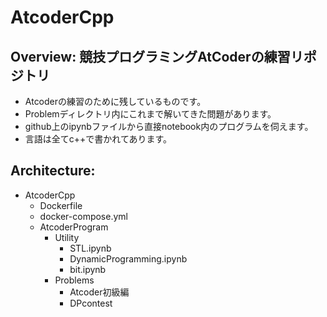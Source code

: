 # AtcoderCpp

## Overview: 競技プログラミングAtCoderの練習リポジトリ
- Atcoderの練習のために残しているものです。
- Problemディレクトリ内にこれまで解いてきた問題があります。
- github上のipynbファイルから直接notebook内のプログラムを伺えます。
- 言語は全てc++で書かれてあります。

## Architecture:
- AtcoderCpp
  - Dockerfile
  - docker-compose.yml
  - AtcoderProgram
    - Utility
      - STL.ipynb
      - DynamicProgramming.ipynb
      - bit.ipynb
    - Problems
      - Atcoder初級編
      - DPcontest
      
## 
